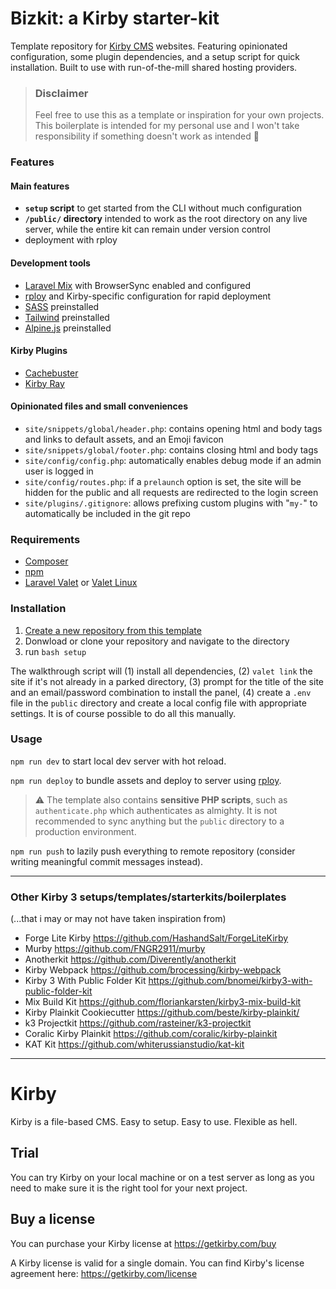 # Bizkit: a Kirby starter-kit

Template repository for [Kirby CMS](https://getkirby.com/) websites. Featuring opinionated configuration, some plugin dependencies, and a setup script for quick installation. Built to use with run-of-the-mill shared hosting providers.

> ### Disclaimer
> Feel free to use this as a template or inspiration for your own projects. This boilerplate is intended for my personal use and I won't take responsibility if something doesn't work as intended 🍪

### Features

#### Main features
- **`setup` script** to get started from the CLI without much configuration
- **`/public/` directory** intended to work as the root directory on any live server, while the entire kit can remain under version control
- deployment with rploy

#### Development tools
- [Laravel Mix](https://laravel-mix.com) with BrowserSync enabled and configured
- [rploy](https://github.com/jongacnik/rploy) and Kirby-specific configuration for rapid deployment
- [SASS](https://sass-lang.com) preinstalled
- [Tailwind](https://tailwindcss.com) preinstalled
- [Alpine.js](https://alpinejs.dev) preinstalled

#### Kirby Plugins
- [Cachebuster](https://github.com/schnti/kirby3-cachebuster)
- [Kirby Ray](https://github.com/genxbe/kirby3-ray)

#### Opinionated files and small conveniences
- `site/snippets/global/header.php`: contains opening html and body tags and links to default assets, and an Emoji favicon
- `site/snippets/global/footer.php`: contains closing html and body tags
- `site/config/config.php`: automatically enables debug mode if an admin user is logged in
- `site/config/routes.php`: if a `prelaunch` option is set, the site will be hidden for the public and all requests are redirected to the login screen
- `site/plugins/.gitignore`: allows prefixing custom plugins with "`my-`" to automatically be included in the git repo


### Requirements
- [Composer](https://getcomposer.org/)
- [npm](https://www.npmjs.com/)
- [Laravel Valet](https://laravel.com/docs/8.x/valet) or [Valet Linux](https://cpriego.github.io/valet-linux/)

### Installation
1. [Create a new repository from this template](https://docs.github.com/en/repositories/creating-and-managing-repositories/creating-a-repository-from-a-template#creating-a-repository-from-a-template)
2. Donwload or clone your repository and navigate to the directory
3. run `bash setup`

The walkthrough script will (1) install all dependencies, (2) `valet link` the site if it's not already in a parked directory, (3) prompt for the title of the site and an email/password combination to install the panel, (4) create a `.env` file in the `public` directory and create a local config file with appropriate settings. It is of course possible to do all this manually.

### Usage
```npm run dev``` to start local dev server with hot reload. 

`npm run deploy` to bundle assets and deploy to server using [rploy](https://github.com/jongacnik/rploy). 

> ⚠️ The template also contains **sensitive PHP scripts**, such as `authenticate.php` which authenticates as almighty. It is not recommended to sync anything but the `public` directory to a production environment.

`npm run push` to lazily push everything to remote repository (consider writing meaningful commit messages instead). 

<hr>

### Other Kirby 3 setups/templates/starterkits/boilerplates
(...that i may or may not have taken inspiration from)

- Forge Lite Kirby https://github.com/HashandSalt/ForgeLiteKirby
- Murby https://github.com/FNGR2911/murby
- Anotherkit https://github.com/Diverently/anotherkit
- Kirby Webpack https://github.com/brocessing/kirby-webpack
- Kirby 3 With Public Folder Kit https://github.com/bnomei/kirby3-with-public-folder-kit
- Mix Build Kit https://github.com/floriankarsten/kirby3-mix-build-kit
- Kirby Plainkit Cookiecutter https://github.com/beste/kirby-plainkit/
- k3 Projectkit https://github.com/rasteiner/k3-projectkit
- Coralic Kirby Plainkit https://github.com/coralic/kirby-plainkit
- KAT Kit https://github.com/whiterussianstudio/kat-kit

<hr>


# Kirby

Kirby is a file-based CMS.
Easy to setup. Easy to use. Flexible as hell.

## Trial

You can try Kirby on your local machine or on a test
server as long as you need to make sure it is the right
tool for your next project.

## Buy a license

You can purchase your Kirby license at
<https://getkirby.com/buy>

A Kirby license is valid for a single domain. You can find
Kirby's license agreement here: <https://getkirby.com/license>
